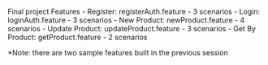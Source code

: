 Final project
  Features
    - Register: registerAuth.feature - 3 scenarios
    - Login: loginAuth.feature -  3 scenarios
    - New Product: newProduct.feature -  4 scenarios
    - Update Product: updateProduct.feature - 3 scenarios
    - Get By Product: getProduct.feature - 2 scenarios

*Note: there are two sample features built in the previous session
